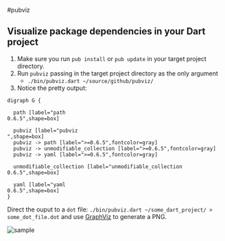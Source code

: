 #pubviz
## Visualize package dependencies in your Dart project

1. Make sure you run `pub install` or `pub update` in your target project directory.
1. Run `pubviz` passing in the target project directory as the only argument
    * `./bin/pubviz.dart ~/source/github/pubviz/`
1. Notice the pretty output:

```
digraph G {

  path [label="path
0.6.5",shape=box]

  pubviz [label="pubviz
",shape=box]
  pubviz -> path [label=">=0.6.5",fontcolor=gray]
  pubviz -> unmodifiable_collection [label=">=0.6.5",fontcolor=gray]
  pubviz -> yaml [label=">=0.6.5",fontcolor=gray]

  unmodifiable_collection [label="unmodifiable_collection
0.6.5",shape=box]

  yaml [label="yaml
0.6.5",shape=box]
}
```

Direct the ouput to a `dot` file: `./bin/pubviz.dart ~/some_dart_project/ > some_dot_file.dot` and use [GraphViz](http://www.graphviz.org/) to generate a PNG.

![sample](https://raw.github.com/kevmoo/pubviz/master/docs/sample.png)
